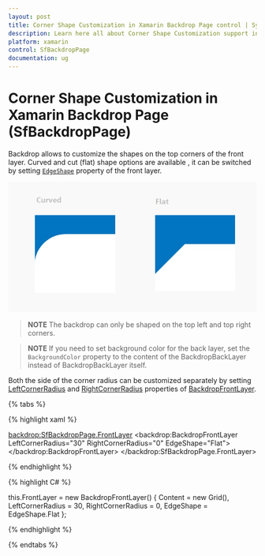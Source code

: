```yaml
---
layout: post
title: Corner Shape Customization in Xamarin Backdrop Page control | Syncfusion
description: Learn here all about Corner Shape Customization support in Syncfusion Xamarin Backdrop Page (SfBackdropPage) control and more.
platform: xamarin
control: SfBackdropPage
documentation: ug
---
```


# Corner Shape Customization in Xamarin Backdrop Page (SfBackdropPage)

Backdrop allows to customize the shapes on the top corners of the front layer. Curved and cut (flat) shape options are available , it can be switched by setting [`EdgeShape`](https://help.syncfusion.com/cr/xamarin/Syncfusion.XForms.Backdrop.BackdropFrontLayer.html#Syncfusion_XForms_Backdrop_BackdropFrontLayer_EdgeShape) property of the front layer.

![CornerType image](CornerShape_images/CornerType.png)

>**NOTE**
The backdrop can only be shaped on the top left and top right corners.

>**NOTE**
If you need to set background color for the back layer, set the `BackgroundColor` property to the content of the BackdropBackLayer instead of BackdropBackLayer itself.

Both the side of the corner radius can be customized separately by setting [LeftCornerRadius](https://help.syncfusion.com/cr/xamarin/Syncfusion.XForms.Backdrop.BackdropFrontLayer.html#Syncfusion_XForms_Backdrop_BackdropFrontLayer_LeftCornerRadius) and [RightCornerRadius](https://help.syncfusion.com/cr/xamarin/Syncfusion.XForms.Backdrop.BackdropFrontLayer.html#Syncfusion_XForms_Backdrop_BackdropFrontLayer_RightCornerRadius) properties of [BackdropFrontLayer](https://help.syncfusion.com/cr/xamarin/Syncfusion.XForms.Backdrop.BackdropFrontLayer.html).

{% tabs %} 

{% highlight xaml %} 

<backdrop:SfBackdropPage.FrontLayer>
        <backdrop:BackdropFrontLayer LeftCornerRadius="30" RightCornerRadius="0" EdgeShape="Flat">
            <Grid />
        </backdrop:BackdropFrontLayer>
</backdrop:SfBackdropPage.FrontLayer> 


{% endhighlight %}

{% highlight C# %} 

this.FrontLayer = new BackdropFrontLayer()
{
	Content = new Grid(),
	LeftCornerRadius = 30,
	RightCornerRadius = 0,
	EdgeShape = EdgeShape.Flat
};

{% endhighlight %}

{% endtabs %}




